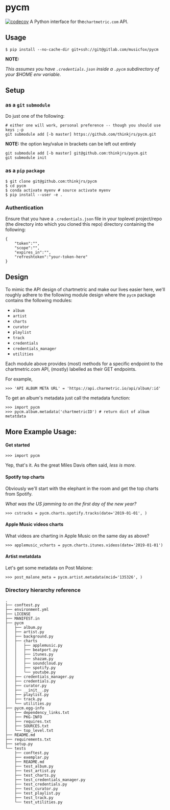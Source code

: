 # pycm
[![codecov](https://codecov.io/gh/musicfox/pycm/branch/develop/graph/badge.svg?token=COEMV82GV9)](https://codecov.io/gh/musicfox/pycm)
A Python interface for the`chartmetric.com` API.  

## Usage

`$ pip install --no-cache-dir git+ssh://git@gitlab.com/musicfox/pycm`

**NOTE:**

*This assumes you have `.credentials.json` inside a `.pycm` subdirectory
of your $HOME env variable.*

## Setup

### as a `git` `submodule`
Do just one of the following:

```
# either one will work, personal preference -- though you should use keys ;-p
git submodule add [-b master] https://github.com/thinkjrs/pycm.git
```

**NOTE:** the option key/value in brackets can be left out entirely  

```{Bash}
git submodule add [-b master] git@github.com:thinkjrs/pycm.git
git submodule init
```

### as a `pip` `package`
```{Bash}
$ git clone git@github.com:thinkjrs/pycm
$ cd pycm
$ conda activate myenv # source activate myenv
$ pip install --user -e .
```

### Authentication

Ensure that you have a `.credentials.json` file in your toplevel project/repo
(the directory into which you cloned this repo) directory containing the
following:  

```{json}
{
    "token":"",
    "scope":"",
    "expires_in":"",
    "refreshtoken":"your-token-here"
}
```
## Design 

To mimic the API design of chartmetric and make our lives easier here,
we'll roughly adhere to the following module design where the `pycm` package 
contains the following modules:  
- `album`
- `artist`
- `charts`
- `curator`
- `playlist`
- `track`
- `credentials`
- `credentials_manager`
- `utilities`

Each module above provides (most) methods for a specific endpoint
to the chartmetric.com API, (mostly) labelled as their GET endpoints.  

For example,
```{Python}
>>> 'API ALBUM META URL' = 'https://api.charmetric.io/api/album/:id'
```
To get an album's metadata just call the metadata function:
```
>>> import pycm
>>> pycm.album.metadata('chartmetricID') # return dict of album metatdata
```

## More Example Usage:

#### Get started
```{Python}
>>> import pycm
```
Yep, that's it. As the great Miles Davis often said, *less is more.*

#### Spotify top charts

Obviously we'll start with the elephant in the room and get the top
charts from Spotify.

*What was the US jamming to on the first day of the new year?*
```{Python}
>>> cstracks = pycm.charts.spotify.tracks(date='2019-01-01', ) 
```
#### Apple Music videos charts 

What videos are charting in Apple Music on the same day as above?
```{Python}
>>> applemusic_vcharts = pycm.charts.itunes.videos(date='2019-01-01')
```
#### Artist metatdata

Let's get some metadata on Post Malone:
```{Python}
>>> post_malone_meta = pycm.artist.metadata(mcid='135326', )
```

### Directory hierarchy reference
```{Bash}
.
├── conftest.py
├── environment.yml
├── LICENSE
├── MANIFEST.in
├── pycm
│   ├── album.py
│   ├── artist.py
│   ├── background.py
│   ├── charts
│   │   ├── applemusic.py
│   │   ├── beatport.py
│   │   ├── itunes.py
│   │   ├── shazam.py
│   │   ├── soundcloud.py
│   │   ├── spotify.py
│   │   └── youtube.py
│   ├── credentials_manager.py
│   ├── credentials.py
│   ├── curator.py
│   ├── __init__.py
│   ├── playlist.py
│   ├── track.py
│   └── utilities.py
├── pycm.egg-info
│   ├── dependency_links.txt
│   ├── PKG-INFO
│   ├── requires.txt
│   ├── SOURCES.txt
│   └── top_level.txt
├── README.md
├── requirements.txt
├── setup.py
└── tests
    ├── conftest.py
    ├── exemplar.py
    ├── README.md
    ├── test_album.py
    ├── test_artist.py
    ├── test_charts.py
    ├── test_credentials_manager.py
    ├── test_credentials.py
    ├── test_curator.py
    ├── test_playlist.py
    ├── test_track.py
    └── test_utilities.py
```
